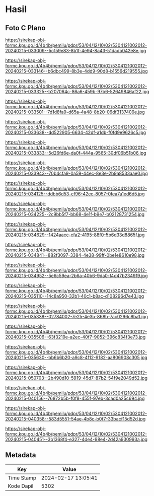 # Hasil

## Foto C Plano

https://sirekap-obj-formc.kpu.go.id/4b4b/pemilu/pdpr/53/04/12/10/02/5304121002012-20240215-033009--5c159e83-8b1f-4e94-8a43-51dadb042e8e.jpg

https://sirekap-obj-formc.kpu.go.id/4b4b/pemilu/pdpr/53/04/12/10/02/5304121002012-20240215-033146--b6dbc499-8b3e-4dd9-90d8-b1556d219555.jpg

https://sirekap-obj-formc.kpu.go.id/4b4b/pemilu/pdpr/53/04/12/10/02/5304121002012-20240215-033325--b207064c-86a6-459b-97b6-52649846af22.jpg

https://sirekap-obj-formc.kpu.go.id/4b4b/pemilu/pdpr/53/04/12/10/02/5304121002012-20240215-033501--7d1d8fa9-d65a-4a48-8b20-06df3137409e.jpg

https://sirekap-obj-formc.kpu.go.id/4b4b/pemilu/pdpr/53/04/12/10/02/5304121002012-20240215-033638--dd522905-6634-42df-a1db-f0fd9e9626c5.jpg

https://sirekap-obj-formc.kpu.go.id/4b4b/pemilu/pdpr/53/04/12/10/02/5304121002012-20240215-033833--5d26fd6e-da0f-444a-9565-30df06b51b06.jpg

https://sirekap-obj-formc.kpu.go.id/4b4b/pemilu/pdpr/53/04/12/10/02/5304121002012-20240215-033943--70b4cfa9-0a59-44ec-8e3e-2b9a8533aae0.jpg

https://sirekap-obj-formc.kpu.go.id/4b4b/pemilu/pdpr/53/04/12/10/02/5304121002012-20240215-034125--ddbb6d53-cf96-42ec-8057-0fea7a1ed6d5.jpg

https://sirekap-obj-formc.kpu.go.id/4b4b/pemilu/pdpr/53/04/12/10/02/5304121002012-20240215-034225--2c9bb5f7-bb68-4e1f-b9e7-b02128731254.jpg

https://sirekap-obj-formc.kpu.go.id/4b4b/pemilu/pdpr/53/04/12/10/02/5304121002012-20240215-034629--1424aacc-cfa2-4195-88f0-5b6d33d8865f.jpg

https://sirekap-obj-formc.kpu.go.id/4b4b/pemilu/pdpr/53/04/12/10/02/5304121002012-20240215-034841--882f3097-3384-4e38-99ff-0be1e8610e98.jpg

https://sirekap-obj-formc.kpu.go.id/4b4b/pemilu/pdpr/53/04/12/10/02/5304121002012-20240215-034952--5e6c59ea-2b6a-40b6-9da0-f4d47b234919.jpg

https://sirekap-obj-formc.kpu.go.id/4b4b/pemilu/pdpr/53/04/12/10/02/5304121002012-20240215-035110--14c8a950-32b1-40c1-b8ac-d108296d7e43.jpg

https://sirekap-obj-formc.kpu.go.id/4b4b/pemilu/pdpr/53/04/12/10/02/5304121002012-20240215-035338--02784002-7e25-4e3b-868b-7ac0296c8ba1.jpg

https://sirekap-obj-formc.kpu.go.id/4b4b/pemilu/pdpr/53/04/12/10/02/5304121002012-20240215-035506--63f3219e-a2ec-40f7-9052-396c834f3e73.jpg

https://sirekap-obj-formc.kpu.go.id/4b4b/pemilu/pdpr/53/04/12/10/02/5304121002012-20240215-035630--bb6b6b20-a9c8-4f12-9182-aa806908c305.jpg

https://sirekap-obj-formc.kpu.go.id/4b4b/pemilu/pdpr/53/04/12/10/02/5304121002012-20240215-050703--2b490d10-5919-45d7-87b2-54f9e2049d52.jpg

https://sirekap-obj-formc.kpu.go.id/4b4b/pemilu/pdpr/53/04/12/10/02/5304121002012-20240215-040156--76872b5b-f0f8-455f-97eb-3cad0a25c694.jpg

https://sirekap-obj-formc.kpu.go.id/4b4b/pemilu/pdpr/53/04/12/10/02/5304121002012-20240215-040358--583d5551-54ae-4b8c-b0f7-33bacf15d52d.jpg

https://sirekap-obj-formc.kpu.go.id/4b4b/pemilu/pdpr/53/04/12/10/02/5304121002012-20240215-040451--3b1368f4-e327-4de4-98e4-2d42a930993a.jpg


## Metadata

| Key        | Value               |
| ---------- | ------------------- |
| Time Stamp | 2024-02-17 13:05:41 |
| Kode Dapil | 5302                |



